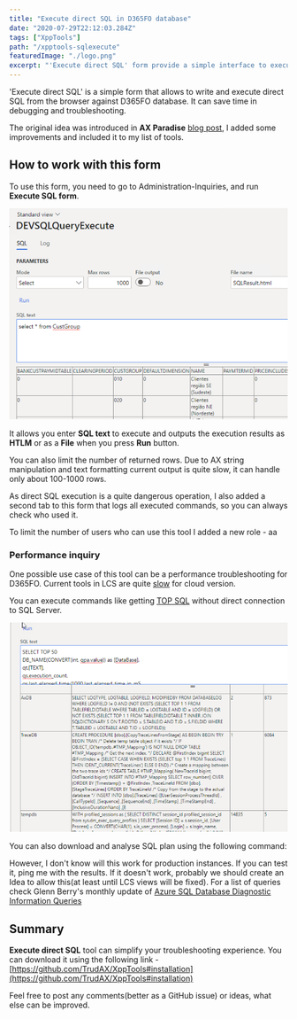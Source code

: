 ```yaml
---
title: "Execute direct SQL in D365FO database"
date: "2020-07-29T22:12:03.284Z"
tags: ["XppTools"]
path: "/xpptools-sqlexecute"
featuredImage: "./logo.png"
excerpt: "'Execute direct SQL' form provide a simple interface to execute SQL commands in D365FO database."
---
```


'Execute direct SQL' is a simple form that allows to write and execute direct SQL from the browser against D365FO database. It can save time in debugging and troubleshooting.

The original idea was introduced in **AX Paradise** [blog post](https://axparadise.com/sql-access-on-production-in-d365fo/#page-content), I added some improvements and included it to my list of tools.

## How to work with this form

To use this form, you need to go to Administration-Inquiries, and run **Execute SQL form**.

![](DEVSQLQueryExecute.png)

It allows you enter **SQL text** to execute and outputs the execution results as **HTLM** or as a **File** when you press **Run** button. 

You can also limit the number of returned rows. Due to AX string manipulation and text formatting current output is quite slow, it can handle only about 100-1000 rows.

As direct SQL execution is a quite dangerous operation, I also added a second tab to this form that logs all executed commands, so you can always check who used it.

To limit the number of users who can use this tool I added a new role - aa

### Performance inquiry

One possible use case of this tool can be a performance troubleshooting for D365FO. Current tools in LCS are quite [slow](https://denistrunin.com/performance-sniffing) for cloud version. 

You can execute commands like getting [TOP SQL](https://github.com/TrudAX/TRUDScripts/blob/master/Performance/AX%20Technical%20Audit.md#get-top-sql) without direct connection to SQL Server.

![](TopSQL.png)

You can also download and analyse SQL plan using the following command:



However, I don't know will this work for production instances. If you can test it, ping me with the results. If it doesn't work, probably we should create an Idea to allow this(at least until LCS views will be fixed). For a list of queries check Glenn Berry's monthly update of [Azure SQL Database Diagnostic Information Queries](https://github.com/ktaranov/sqlserver-kit/blob/master/Scripts/Azure%20SQL%20Database%20Diagnostic%20Information%20Queries.sql)

## Summary

**Execute direct SQL** tool can simplify your troubleshooting experience. You can download it using the following link - [https://github.com/TrudAX/XppTools#installation](https://github.com/TrudAX/XppTools#installation)

Feel free to post any comments(better as a GitHub issue) or ideas, what else can be improved.
